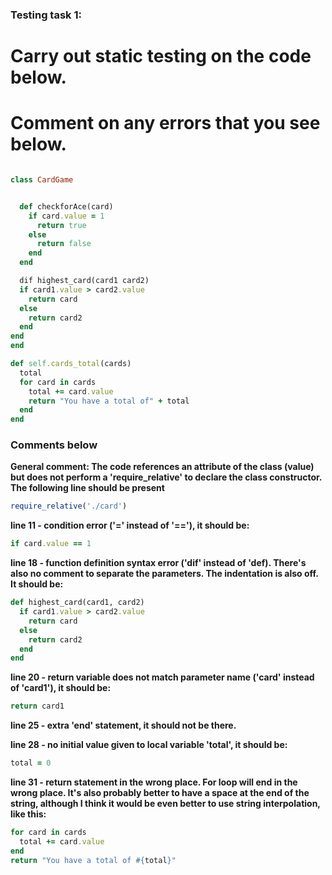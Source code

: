 ### Testing task 1:

# Carry out static testing on the code below.
# Comment on any errors that you see below.
```ruby

class CardGame


  def checkforAce(card)
    if card.value = 1
      return true
    else
      return false
    end
  end

  dif highest_card(card1 card2)
  if card1.value > card2.value
    return card
  else
    return card2
  end
end
end

def self.cards_total(cards)
  total
  for card in cards
    total += card.value
    return "You have a total of" + total
  end
end
```

### Comments below

**General comment: The code references an attribute of the class (value) but does not perform a 
'require_relative' to declare the class constructor. The following line should be present**
```ruby
require_relative('./card')
```

**line 11 - condition error ('=' instead of '=='), it should be:**
```ruby
if card.value == 1
```
**line 18 - function definition syntax error ('dif' instead of 'def). There's also no comment to separate
the parameters. The indentation is also off. It should be:**
```ruby
def highest_card(card1, card2)
  if card1.value > card2.value
    return card
  else
    return card2
  end
end
```
**line 20 - return variable does not match parameter name ('card' instead of 'card1'), it should be:**
```ruby
return card1
```
**line 25 - extra 'end' statement, it should not be there.**

**line 28 - no initial value given to local variable 'total', it should be:**
```ruby
total = 0
```
**line 31 - return statement in the wrong place. For loop will end in the wrong place. It's also
probably better to have a space at the end of the string, although I think it would be even better
to use string interpolation, like this:**
```ruby
for card in cards
  total += card.value
end
return "You have a total of #{total}"
```


